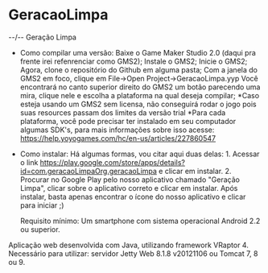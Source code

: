 # GeracaoLimpa
--/--
Geração Limpa

- Como compilar uma versão:
	Baixe o Game Maker Studio 2.0 (daqui pra frente irei refenrenciar como GMS2);
	Instale o GMS2;
	Inicie o GMS2;
	Agora, clone o repositório do Github em alguma pasta;
	Com a janela do GMS2 em foco, clique em File->Open Project->GeracaoLimpa.yyp
	Você encontrará no canto superior direito do GMS2 um botão parecendo uma mira, clique nele e escolha a plataforma na qual deseja compilar;
	*Caso esteja usando um GMS2 sem licensa, não conseguirá rodar o jogo pois suas resources passam dos limites da versão trial
	*Para cada plataforma, você pode precisar ter instalado em seu computador algumas SDK's, para mais informações sobre isso acesse: https://help.yoyogames.com/hc/en-us/articles/227860547

- Como instalar:
	Há algumas formas, vou citar aqui duas delas:
		1. Acessar o link https://play.google.com/store/apps/details?id=com.geracaoLimpaOrg.geracaoLimpa e clicar em instalar.
		2. Procurar no Google Play pelo nosso aplicativo chamado "Geração Limpa", clicar sobre o aplicativo correto e clicar em instalar.
	Após instalar, basta apenas encontrar o ícone do nosso aplicativo e clicar para iniciar ;)

	Requisito mínimo: Um smartphone com sistema operacional Android 2.2 ou superior.

Aplicação web desenvolvida com Java, utilizando framework VRaptor 4.  
Necessário para utilizar: servidor Jetty Web 8.1.8 v20121106 ou Tomcat 7, 8 ou 9.

